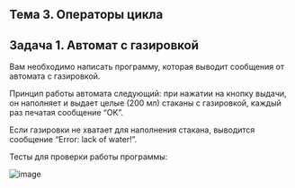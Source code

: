 ## Тема 3. Операторы цикла
## Задача 1. Автомат с газировкой
Вам необходимо написать программу, которая выводит сообщения от автомата с газировкой. 

Принцип работы автомата следующий: при нажатии на кнопку выдачи, он наполняет и выдает целые (200 мл) стаканы с газировкой, каждый раз печатая сообщение “OK”. 

Если газировки не хватает для наполнения стакана, выводится сообщение “Error: lack of water!”. 

Тесты для проверки работы программы:

![image](https://github.com/user-attachments/assets/2d7aa01a-a09e-4baa-bcd2-d7418d9b6b2f)
